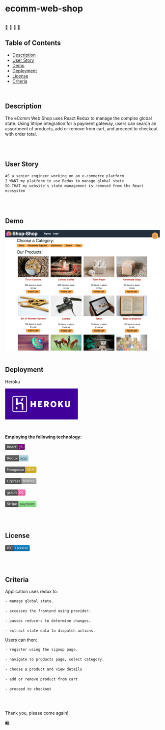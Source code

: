 # ecomm-web-shop

<br />
🛒 🛒 🛒 🛒
<br />

## Table of Contents

- [Description](#description)
- [User Story](#user-story)
- [Demo](#demo)
- [Deployment](#deployment)
- [License](#license)
- [Criteria](#criteria)

<br />

## Description

The eComm Web Shop uses React Redux to manage the complex global state. Using Stripe integration for a payment gateway, users can search an assortment of products, add or remove from cart, and proceed to checkout with order total.

<br />
<br />

## User Story

```
AS a senior engineer working on an e-commerce platform
I WANT my platform to use Redux to manage global state
SO THAT my website's state management is removed from the React ecosystem
```

<br />
<br />

## Demo

<img width="1200" src="./assets/demo/screenshot.png">

<br />
<br />

## Deployment

Heroku

[<img src="./assets/images/heroku.png" height="100px">](https://../)

<br />

**Employing the following technology:**

[<img src="./assets/images/react.svg" height="20px">](https://reactjs.org/)

[<img src="./assets/images/redux.svg" height="20px">](https://redux.js.org/tutorials/fundamentals/part-1-overview)

[<img src="./assets/images/mongoose.svg" height="20px">](https://mongoosejs.com/)

[<img src="./assets/images/express.svg" height="20px">](https://expressjs.com/)

[<img src="./assets/images/graphql.svg" height="20px">](https://graphql.org/)

[<img src="./assets/images/stripe.svg" height="20px">](https://stripe.com/docs)

<br />
<br />

## License

[<img src="./assets/images/isc.svg" height="20px">](https://choosealicense.com/licenses/isc/)

<br />
<br />

## Criteria

Application uses redux to:

```
- manage global state.

- accesses the frontend using provider.

- passes reducers to determine changes.

- extract state data to dispatch actions.
```

Users can then:

```
- register using the signup page.

- navigate to products page, select category.

- choose a product and view details

- add or remove product from cart

- proceed to checkout
```

<br />
<br />

Thank you, please come again!

🛍️
